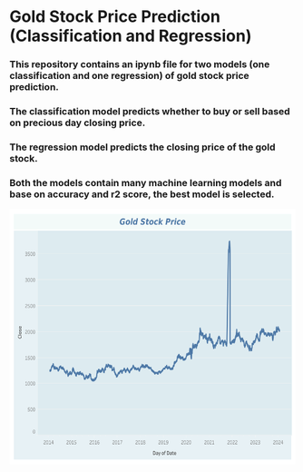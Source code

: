 # Gold Stock Price Prediction (Classification and Regression)

### This repository contains an ipynb file for two models (one classification and one regression) of gold stock price prediction.
### The classification model predicts whether to buy or sell based on precious day closing price.
### The regression model predicts the closing price of the gold stock.
### Both the models contain many machine learning models and base on accuracy and r2 score, the best model is selected.

<div align="center">
  <img src="GoldStock.png" alt="Gold Stock Price" height = "450" width="600"/>
</div>
